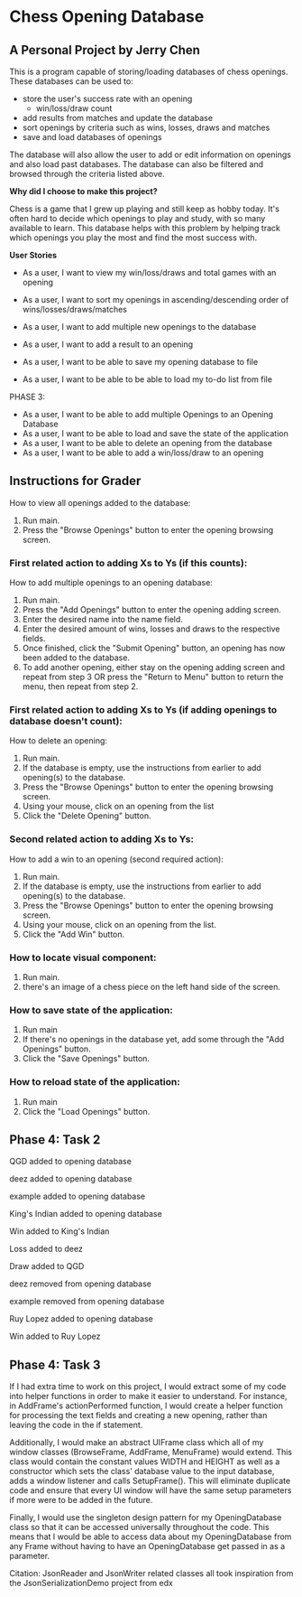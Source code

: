 # Chess Opening Database

## A Personal Project by Jerry Chen

This is a program capable of storing/loading databases of chess openings.
These databases can be used to:
- store the user's success rate with an opening 
  - win/loss/draw count
- add results from matches and update the database
- sort openings by criteria such as wins, losses, draws and matches
- save and load databases of openings



The database will also allow the user to add or edit information on openings 
and also load past databases. The database can also be filtered and browsed 
through the criteria listed above.

**Why did I choose to make this project?**

Chess is a game that I grew up playing and still keep as hobby today. It's often hard to decide
which openings to play and study, with so many available to learn. 
This database helps with this problem by helping track which openings you play the most
and find the most success with.

**User Stories**
- As a user, I want to view my win/loss/draws and total games with an opening
- As a user, I want to sort my openings in ascending/descending order of wins/losses/draws/matches
- As a user, I want to add multiple new openings to the database
- As a user, I want to add a result to an opening

- As a user, I want to be able to save my opening database to file
- As a user, I want to be able to be able to load my to-do list from file

PHASE 3:
- As a user, I want to be able to add multiple Openings to an Opening Database
- As a user, I want to be able to load and save the state of the application
- As a user, I want to be able to delete an opening from the database
- As a user, I want to be able to add a win/loss/draw to an opening

## Instructions for Grader

How to view all openings added to the database:
1. Run main.
2. Press the "Browse Openings" button to enter the opening browsing screen.

### First related action to adding Xs to Ys (if this counts):
How to add multiple openings to an opening database:
1. Run main.
2. Press the "Add Openings" button to enter the opening adding screen.
3. Enter the desired name into the name field.
4. Enter the desired amount of wins, losses and draws to the respective fields.
5. Once finished, click the "Submit Opening" button, an opening has now been added to the database.
6. To add another opening, either stay on the opening adding screen and repeat from step 3 
    OR
    press the "Return to Menu" button to return the menu, then repeat from step 2.


### First related action to adding Xs to Ys (if adding openings to database doesn't count):
How to delete an opening:
1. Run main.
2. If the database is empty, use the instructions from earlier to add opening(s) to the database.
3. Press the "Browse Openings" button to enter the opening browsing screen.
4. Using your mouse, click on an opening from the list
5. Click the "Delete Opening" button.

### Second related action to adding Xs to Ys:
How to add a win to an opening (second required action):
1. Run main.
2. If the database is empty, use the instructions from earlier to add opening(s) to the database.
3. Press the "Browse Openings" button to enter the opening browsing screen.
4. Using your mouse, click on an opening from the list.
5. Click the "Add Win" button.

### How to locate visual component:
1. Run main.
2. there's an image of a chess piece on the left hand side of the screen.

### How to save state of the application:
1. Run main
2. If there's no openings in the database yet, add some through the "Add Openings" button.
3. Click the "Save Openings" button.

### How to reload state of the application:
1. Run main
2. Click the "Load Openings" button.

## Phase 4: Task 2
QGD added to opening database

deez added to opening database

example added to opening database

King's Indian added to opening database

Win added to King's Indian

Loss added to deez

Draw added to QGD

deez removed from opening database

example removed from opening database

Ruy Lopez added to opening database

Win added to Ruy Lopez

## Phase 4: Task 3

If I had extra time to work on this project, I would extract some of my code into
helper functions in order to make it easier to understand. For instance, in AddFrame's
actionPerformed function, I would create a helper function for processing the text fields
and creating a new opening, rather than leaving the code in the if statement. 

Additionally, I would make an abstract UIFrame class which all of my window classes (BrowseFrame, AddFrame,
MenuFrame) would extend. This class would contain the constant values WIDTH and HEIGHT as well
as a constructor which sets the class' database value to the input database, adds a window listener
and calls SetupFrame(). This will eliminate duplicate code and ensure that every UI window
will have the same setup parameters if more were to be added in the future. 

Finally, I would use the singleton design pattern for my OpeningDatabase class so that it can be 
accessed universally throughout the code. This means that I would be able to access data about my OpeningDatabase
from any Frame without having to have an OpeningDatabase get passed in as a parameter.

Citation: JsonReader and JsonWriter related classes all took inspiration from the JsonSerializationDemo project
from edx